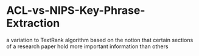 # ACL-vs-NIPS-Key-Phrase-Extraction
a variation to TextRank algorithm based on the notion that certain sections of a research paper hold more important information than others
